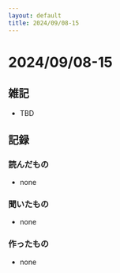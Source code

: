 ```yaml
---
layout: default
title: 2024/09/08-15
---
```


# 2024/09/08-15

## 雑記

* TBD

## 記録

### 読んだもの

* none

### 聞いたもの

* none

### 作ったもの

* none
